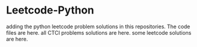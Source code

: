 # Leetcode-Python
adding the python leetcode problem solutions in this repositories. 
The code files are here.
all CTCI problems solutions are here.
some leetcode solutions are here.













































































































































































































































































































































































































































































































































































































































































































































































































































































































































































































































































































































































